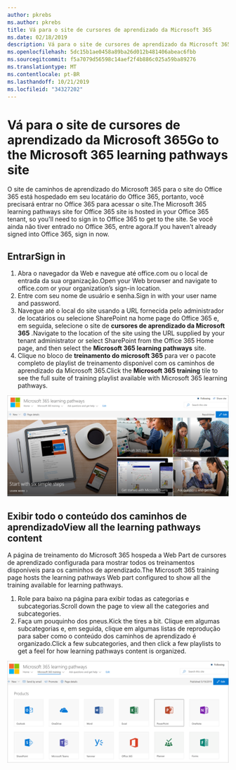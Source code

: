 ```yaml
---
author: pkrebs
ms.author: pkrebs
title: Vá para o site de cursores de aprendizado da Microsoft 365
ms.date: 02/18/2019
description: Vá para o site de cursores de aprendizado da Microsoft 365
ms.openlocfilehash: 5dc15b1ae0458a89ba26d012b481406abeac6fbb
ms.sourcegitcommit: f5a7079d56598c14aef2f4b886c025a59ba89276
ms.translationtype: MT
ms.contentlocale: pt-BR
ms.lasthandoff: 10/21/2019
ms.locfileid: "34327202"
---
```

# <a name="go-to-the-microsoft-365-learning-pathways-site"></a><span data-ttu-id="33faa-103">Vá para o site de cursores de aprendizado da Microsoft 365</span><span class="sxs-lookup"><span data-stu-id="33faa-103">Go to the Microsoft 365 learning pathways site</span></span>

<span data-ttu-id="33faa-104">O site de caminhos de aprendizado do Microsoft 365 para o site do Office 365 está hospedado em seu locatário do Office 365, portanto, você precisará entrar no Office 365 para acessar o site.</span><span class="sxs-lookup"><span data-stu-id="33faa-104">The Microsoft 365 learning pathways site for Office 365 site is hosted in your Office 365 tenant, so you'll need to sign in to Office 365 to get to the site.</span></span> <span data-ttu-id="33faa-105">Se você ainda não tiver entrado no Office 365, entre agora.</span><span class="sxs-lookup"><span data-stu-id="33faa-105">If you haven’t already signed into Office 365, sign in now.</span></span> 

## <a name="sign-in"></a><span data-ttu-id="33faa-106">Entrar</span><span class="sxs-lookup"><span data-stu-id="33faa-106">Sign in</span></span>  

1.  <span data-ttu-id="33faa-107">Abra o navegador da Web e navegue até office.com ou o local de entrada da sua organização.</span><span class="sxs-lookup"><span data-stu-id="33faa-107">Open your Web browser and navigate to office.com or your organization’s sign-in location.</span></span> 
2.  <span data-ttu-id="33faa-108">Entre com seu nome de usuário e senha.</span><span class="sxs-lookup"><span data-stu-id="33faa-108">Sign in with your user name and password.</span></span>
3.  <span data-ttu-id="33faa-109">Navegue até o local do site usando a URL fornecida pelo administrador de locatários ou selecione SharePoint na home page do Office 365 e, em seguida, selecione o site de **cursores de aprendizado da Microsoft 365** .</span><span class="sxs-lookup"><span data-stu-id="33faa-109">Navigate to the location of the site using the URL supplied by your tenant administrator or select SharePoint from the Office 365 Home page, and then select the **Microsoft 365 learning pathways** site.</span></span> 
5. <span data-ttu-id="33faa-110">Clique no bloco de **treinamento do microsoft 365** para ver o pacote completo de playlist de treinamento disponível com os caminhos de aprendizado da Microsoft 365.</span><span class="sxs-lookup"><span data-stu-id="33faa-110">Click the **Microsoft 365 training** tile to see the full suite of training playlist available with Microsoft 365 learning pathways.</span></span> 

![CG-goto. png](media/cg-goto.png)

## <a name="view-all-the-learning-pathways-content"></a><span data-ttu-id="33faa-112">Exibir todo o conteúdo dos caminhos de aprendizado</span><span class="sxs-lookup"><span data-stu-id="33faa-112">View all the learning pathways content</span></span>
<span data-ttu-id="33faa-113">A página de treinamento do Microsoft 365 hospeda a Web Part de cursores de aprendizado configurada para mostrar todos os treinamentos disponíveis para os caminhos de aprendizado.</span><span class="sxs-lookup"><span data-stu-id="33faa-113">The Microsoft 365 training page hosts the learning pathways Web part configured to show all the training available for learning pathways.</span></span> 

1. <span data-ttu-id="33faa-114">Role para baixo na página para exibir todas as categorias e subcategorias.</span><span class="sxs-lookup"><span data-stu-id="33faa-114">Scroll down the page to view all the categories and subcategories.</span></span>
2. <span data-ttu-id="33faa-115">Faça um pouquinho dos pneus.</span><span class="sxs-lookup"><span data-stu-id="33faa-115">Kick the tires a bit.</span></span> <span data-ttu-id="33faa-116">Clique em algumas subcategorias e, em seguida, clique em algumas listas de reprodução para saber como o conteúdo dos caminhos de aprendizado é organizado.</span><span class="sxs-lookup"><span data-stu-id="33faa-116">Click a few subcategories, and then click a few playlists to get a feel for how learning pathways content is organized.</span></span> 

![CG-gotoall. png](media/cg-gotoall.png)

